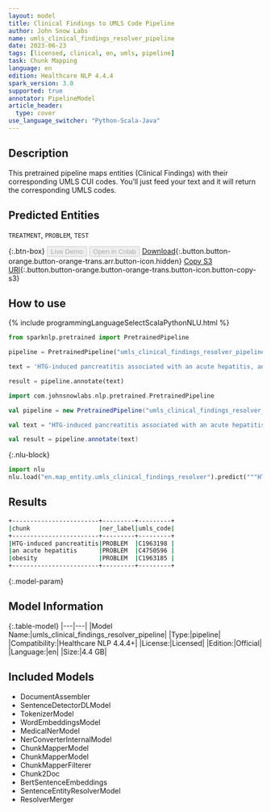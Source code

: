 ```yaml
---
layout: model
title: Clinical Findings to UMLS Code Pipeline
author: John Snow Labs
name: umls_clinical_findings_resolver_pipeline
date: 2023-06-23
tags: [licensed, clinical, en, umls, pipeline]
task: Chunk Mapping
language: en
edition: Healthcare NLP 4.4.4
spark_version: 3.0
supported: true
annotator: PipelineModel
article_header:
  type: cover
use_language_switcher: "Python-Scala-Java"
---
```


## Description

This pretrained pipeline maps entities (Clinical Findings) with their corresponding UMLS CUI codes. You’ll just feed your text and it will return the corresponding UMLS codes.

## Predicted Entities

`TREATMENT`, `PROBLEM`, `TEST`



{:.btn-box}
<button class="button button-orange" disabled>Live Demo</button>
<button class="button button-orange" disabled>Open in Colab</button>
[Download](https://s3.amazonaws.com/auxdata.johnsnowlabs.com/clinical/models/umls_clinical_findings_resolver_pipeline_en_4.4.4_3.0_1687507220647.zip){:.button.button-orange.button-orange-trans.arr.button-icon.hidden}
[Copy S3 URI](s3://auxdata.johnsnowlabs.com/clinical/models/umls_clinical_findings_resolver_pipeline_en_4.4.4_3.0_1687507220647.zip){:.button.button-orange.button-orange-trans.button-icon.button-copy-s3}

## How to use

<div class="tabs-box" markdown="1">
{% include programmingLanguageSelectScalaPythonNLU.html %}

```python
from sparknlp.pretrained import PretrainedPipeline

pipeline = PretrainedPipeline("umls_clinical_findings_resolver_pipeline", "en", "clinical/models")

text = 'HTG-induced pancreatitis associated with an acute hepatitis, and obesity'

result = pipeline.annotate(text)
```
```scala
import com.johnsnowlabs.nlp.pretrained.PretrainedPipeline

val pipeline = new PretrainedPipeline("umls_clinical_findings_resolver_pipeline", "en", "clinical/models")

val text = "HTG-induced pancreatitis associated with an acute hepatitis, and obesity"

val result = pipeline.annotate(text)
```


{:.nlu-block}
```python
import nlu
nlu.load("en.map_entity.umls_clinical_findings_resolver").predict("""HTG-induced pancreatitis associated with an acute hepatitis, and obesity""")
```

</div>

## Results

```bash
+------------------------+---------+---------+
|chunk                   |ner_label|umls_code|
+------------------------+---------+---------+
|HTG-induced pancreatitis|PROBLEM  |C1963198 |
|an acute hepatitis      |PROBLEM  |C4750596 |
|obesity                 |PROBLEM  |C1963185 |
+------------------------+---------+---------+
```

{:.model-param}
## Model Information

{:.table-model}
|---|---|
|Model Name:|umls_clinical_findings_resolver_pipeline|
|Type:|pipeline|
|Compatibility:|Healthcare NLP 4.4.4+|
|License:|Licensed|
|Edition:|Official|
|Language:|en|
|Size:|4.4 GB|

## Included Models

- DocumentAssembler
- SentenceDetectorDLModel
- TokenizerModel
- WordEmbeddingsModel
- MedicalNerModel
- NerConverterInternalModel
- ChunkMapperModel
- ChunkMapperModel
- ChunkMapperFilterer
- Chunk2Doc
- BertSentenceEmbeddings
- SentenceEntityResolverModel
- ResolverMerger